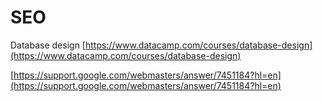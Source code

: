 # SEO

Database design [https://www.datacamp.com/courses/database-design](https://www.datacamp.com/courses/database-design)

[https://support.google.com/webmasters/answer/7451184?hl=en](https://support.google.com/webmasters/answer/7451184?hl=en)

### 

